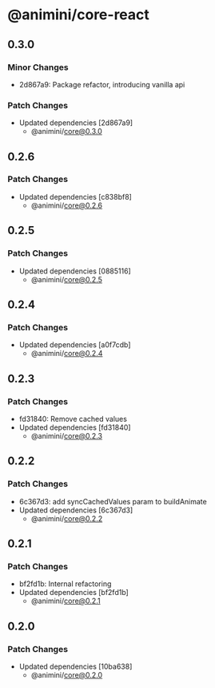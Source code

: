 # @animini/core-react

## 0.3.0

### Minor Changes

- 2d867a9: Package refactor, introducing vanilla api

### Patch Changes

- Updated dependencies [2d867a9]
  - @animini/core@0.3.0

## 0.2.6

### Patch Changes

- Updated dependencies [c838bf8]
  - @animini/core@0.2.6

## 0.2.5

### Patch Changes

- Updated dependencies [0885116]
  - @animini/core@0.2.5

## 0.2.4

### Patch Changes

- Updated dependencies [a0f7cdb]
  - @animini/core@0.2.4

## 0.2.3

### Patch Changes

- fd31840: Remove cached values
- Updated dependencies [fd31840]
  - @animini/core@0.2.3

## 0.2.2

### Patch Changes

- 6c367d3: add syncCachedValues param to buildAnimate
- Updated dependencies [6c367d3]
  - @animini/core@0.2.2

## 0.2.1

### Patch Changes

- bf2fd1b: Internal refactoring
- Updated dependencies [bf2fd1b]
  - @animini/core@0.2.1

## 0.2.0

### Patch Changes

- Updated dependencies [10ba638]
  - @animini/core@0.2.0
